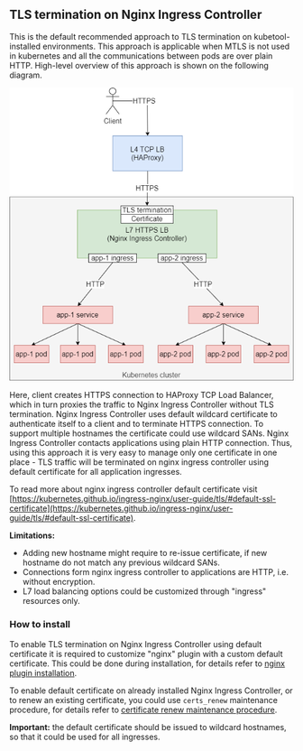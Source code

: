 ## TLS termination on Nginx Ingress Controller

This is the default recommended approach to TLS termination on kubetool-installed environments. This approach is applicable when MTLS is not used in kubernetes and all the communications between pods are over plain HTTP.
High-level overview of this approach is shown on the following diagram.

![](/documentation/images/tls-termination-nginx.png)

Here, client creates HTTPS connection to HAProxy TCP Load Balancer, which in turn proxies the traffic to Nginx Ingress Controller without TLS termination.
Nginx Ingress Controller uses default wildcard certificate to authenticate itself to a client and to terminate HTTPS connection.
To support multiple hostnames the certificate could use wildcard SANs.
Nginx Ingress Controller contacts applications using plain HTTP connection.
Thus, using this approach it is very easy to manage only one certificate in one place - TLS traffic will be terminated on nginx ingress controller using default certificate for all application ingresses.

To read more about nginx ingress controller default certificate visit [https://kubernetes.github.io/ingress-nginx/user-guide/tls/#default-ssl-certificate](https://kubernetes.github.io/ingress-nginx/user-guide/tls/#default-ssl-certificate).

**Limitations:**
- Adding new hostname might require to re-issue certificate, if new hostname do not match any previous wildcard SANs.
- Connections form nginx ingress controller to applications are HTTP, i.e. without encryption.
- L7 load balancing options could be customized through "ingress" resources only.

### How to install

To enable TLS termination on Nginx Ingress Controller using default certificate it is required to customize "nginx" plugin with a custom default certificate.
This could be done during installation, for details refer to [nginx plugin installation](/documentation/Installation.md#nginx-ingress-controller).

To enable default certificate on already installed Nginx Ingress Controller, or to renew an existing certificate, 
you could use `certs_renew` maintenance procedure, for details refer to [certificate renew maintenance procedure](/documentation/Maintenance.md#configuring-certificate-renew-procedure-for-nginx-ingress-controller).


**Important:** the default certificate should be issued to wildcard hostnames, so that it could be used for all ingresses.
